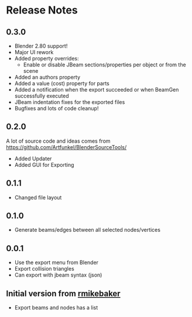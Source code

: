 # Release Notes

## 0.3.0
 - Blender 2.80 support!
 - Major UI rework
 - Added property overrides:
    - Enable or disable JBeam sections/properties per object or from the scene
 - Added an authors property
 - Added a value (cost) property for parts
 - Added a notification when the export succeeded or when BeamGen successfully executed
 - JBeam indentation fixes for the exported files
 - Bugfixes and lots of code cleanup!

## 0.2.0
A lot of source code and ideas comes from https://github.com/Artfunkel/BlenderSourceTools/
 - Added Updater
 - Added GUI for Exporting

## 0.1.1
- Changed file layout

## 0.1.0
- Generate beams/edges between all selected nodes/vertices

## 0.0.1
- Use the export menu from Blender
- Export collision triangles
- Can export with jbeam syntax (json)

## Initial version from [rmikebaker](https://github.com/rmikebaker/BlenderBeamNGExport)
- Export beams and nodes has a list
